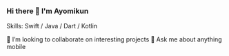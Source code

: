 ### Hi there 👋 I'm Ayomikun

Skills: Swift / Java / Dart / Kotlin 

👯 I’m looking to collaborate on interesting projects
💬 Ask me about anything mobile
